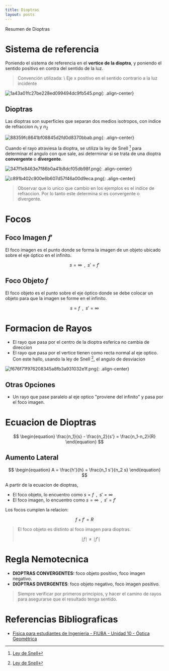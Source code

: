 ```yaml
---
title: Dioptras
layout: posts
---
```


Resumen de Dioptras

# Sistema de referencia

Poniendo el sistema de referencia en el **vertice de la dioptra**, y poniendo el sentido positivo en contra del sentido de la luz.

> Convención utilizada: \\
> Eje x positivo en el sentido contrario a la luz incidente


![1a43a01fc27be228ed099494dc9fb545.png](https://luisparedes1.github.io/mundo-fisica/assets/teoria/08_optica_geometrica/images/586e144649f04df3b9757c04c92b907d.png){: .align-center}


## Dioptras

Las dioptras son superficies que separan dos medios isotropos, con indice de refraccion $n_1$ y $n_2$

![88359fc8641bf08845d2fd0d8370bbab.png](https://luisparedes1.github.io/mundo-fisica/assets/teoria/08_optica_geometrica/images/80e3f58d52774bc996f65dfdc0f2afc9.png){: .align-center}

Cuando el rayo atraviesa la dioptra, se utiliza la ley de Snell [^1] para determinar el angulo con que sale, asi determinar si se trata de una dioptra **convergente** o **divergente**.

![347f1e8463e7f86b0a41b8dcf05db98f.png](https://luisparedes1.github.io/mundo-fisica/assets/teoria/08_optica_geometrica/images/630fa6419b914585ba7cf854c9875199.png){: .align-center}

![c891b402c900e6b607d57f46a00d9eca.png](https://luisparedes1.github.io/mundo-fisica/assets/teoria/08_optica_geometrica/images/8f08c208d5c6455dad08d6369dbae60a.png){: .align-center}

> Observar que lo unico que cambio en los ejemplos es el indice de refraccion. Por lo tanto este determina si es convergente o divergente.


# Focos

## Foco Imagen $f'$

El foco imagen es el punto donde se forma la imagen de un objeto ubicado sobre el eje óptico en el infinito.

$$s = \infty \, \, \, ,\, \, \, s' = f'$$

## Foco Objeto $f$

El foco objeto es el punto sobre el eje óptico donde se debe colocar un objeto para que la imagen se forme en el infinito.

$$s = f \, \, \, ,\, \, \, s' = \infty$$



# Formacion de Rayos

* El rayo que pasa por el centro de la dioptra esferica no cambia de direccion
* El rayo que pasa por el vertice tienen como recta normal al eje optico. Con este hallo, usando la ley de Snell [^1], el angulo de desviacion

![f676f71f976208345a8fb3a931032e1f.png](https://luisparedes1.github.io/mundo-fisica/assets/teoria/08_optica_geometrica/images/9390e4944ee44858bc0fe48108ee71b3.png){: .align-center}

## Otras Opciones
* Un rayo que pase paralelo al eje optico "proviene del infinito" y pasa por el foco imagen.



# Ecuacion de Dioptras

$$
\begin{equation}
\frac{n_1}{s} - \frac{n_2}{s'} = \frac{n_1-n_2}{R}
\end{equation}
$$

## Aumento Lateral 

$$
\begin{equation}
A = \frac{h'}{h} = \frac{n_1  s'}{n_2 s}
\end{equation}
$$

A partir de la ecuacion de dioptras, 

* El foco objeto, lo encuentro como $s = f \, \, \, ,\, \, \, s' = \infty$
* El foco imagen, lo encuentro como $s = \infty \, \, \, ,\, \, \, s' = f'$

Los focos cumplen la relacion:

$$
\begin{equation}
f+f' = R
\end{equation}
$$


> El foco objeto es distinto al foco imagen para dioptras.
>
> $$ \mid f \mid \neq \mid f' \mid$$

# Regla Nemotecnica

* **DIOPTRAS CONVERGENTES:** foco objeto positivo, foco imagen negativo.
* **DIOPTRAS DIVERGENTES**: foco objeto negativo, foco imagen positivo.

> Siempre verificar por primeros principios, y hacer el camino de rayos para asegurarse que el resultado tenga sentido.

# Referencias Bibliograficas

* [Fisica para estudiantes de Ingenieria - FIUBA - Unidad  10 - Óptica Geométrica](https://campus.fi.uba.ar/pluginfile.php/375387/mod_resource/content/1/Unidad%2010%20-%20Optica%20Geometrica%20Rev.01.pdf)


[^1]: [Ley de Snell]()